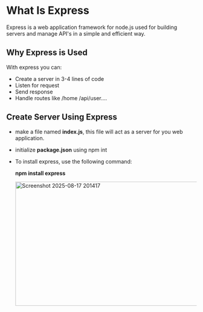 # What Is Express

Express is a web application framework for node.js used for building servers and manage API's in a simple and efficient way.

## Why Express is Used

With express you can:
- Create a server in 3-4 lines of code
- Listen for request
- Send response
- Handle routes like /home /api/user....

## Create Server Using Express

- make a file named **index.js**, this file will act as a server
  for you web application.
- initialize **package.json** using npm int
- To install express, use the following command:

    **npm install express**
  
  <img width="1013" height="329" alt="Screenshot 2025-08-17 201417" src="https://github.com/user-attachments/assets/047c1b28-7df1-46d6-aa56-f276680183d4" />

